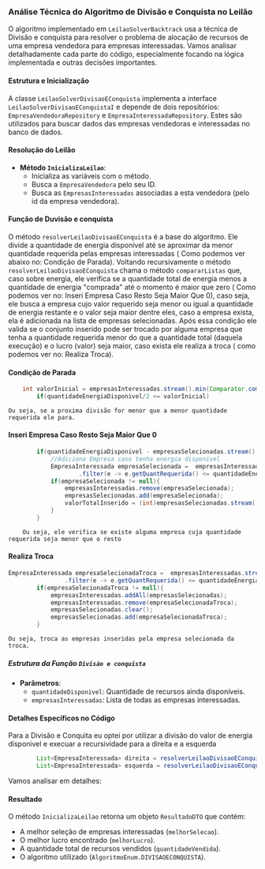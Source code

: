 ### Análise Técnica do Algoritmo de Divisão e Conquista no Leilão


O algoritmo implementado em `LeilaoSolverBacktrack` usa a técnica de Divisão e conquista para resolver o problema de alocação de recursos de uma empresa vendedora para empresas interessadas. Vamos analisar detalhadamente cada parte do código, especialmente focando na lógica implementada e outras decisões importantes.


#### Estrutura e Inicialização

A classe `LeilaoSolverDivisaoEConquista` implementa a interface `LeilaoSolverDivisaoEConquistaI` e depende de dois repositórios: `EmpresaVendedoraRepository` e `EmpresaInteressadaRepository`. Estes são utilizados para buscar dados das empresas vendedoras e interessadas no banco de dados.


#### Resolução do Leilão


- **Método `InicializaLeilao`**:
    - Inicializa as variáveis com o método.
    - Busca a `EmpresaVendedora` pelo seu ID.
    - Busca as `EmpresasInteressadas` associadas a esta vendedora (pelo id da empresa vendedora).


#### Função de Duvisão e conquista


O método `resolverLeilaoDivisaoEConquista` é a base do algoritmo. Ele divide a quantidade de energia disponível até se aproximar da menor quantidade requerida pelas empresas interessadas ( Como podemos ver abaixo no: Condição de Parada). Voltando recursivamente o método `resolverLeilaoDivisaoEConquista` chama o método `compararListas` que, caso sobre energia, ele verifica se a quantidade total de energia menos a quantidade de energia "comprada" até o momento é maior que zero ( Como podemos ver no: Inseri Empresa Caso Resto Seja Maior Que 0), caso seja, ele busca a empresa cujo valor requerido seja menor ou igual a quantidade de energia restante e o valor seja maior dentre eles, caso a empresa exista, ela é adicionada na lista de empresas selecionadas. Após essa condição ele valida se o conjunto inserido pode ser trocado por alguma empresa que tenha a quantidade requerida menor do que a quantidade total (daquela execução) e o lucro (valor) seja maior, caso exista ele realiza a troca ( como podemos ver no: Realiza Troca).


#### Condição de Parada
```java
    int valorInicial = empresasInteressadas.stream().min(Comparator.comparing(EmpresaInteressada::getQuantRequerida)).orElse(null).getQuantRequerida();
        if(quantidadeEnergiaDisponivel/2 <= valorInicial)
```
    Ou seja, se a proxima divisão for menor que a menor quantidade requerida ele para.


#### Inseri Empresa Caso Resto Seja Maior Que 0
```java
        if(quantidadeEnergiaDisponivel - empresasSelecionadas.stream().mapToInt(EmpresaInteressada::getQuantRequerida).sum() > 0){
            //Adiciona Empresa caso tenha energia disponivel
            EmpresaInteressada empresaSelecionada =  empresasInteressadas.stream()
                    .filter(e -> e.getQuantRequerida() <= quantidadeEnergiaDisponivel- quantidadeTotalInserido).max(Comparator.comparing(EmpresaInteressada::getValor)).orElse(null);
            if(empresaSelecionada != null){
                empresasInteressadas.remove(empresaSelecionada);
                empresasSelecionadas.add(empresaSelecionada);
                valorTotalInserido = (int)empresasSelecionadas.stream().mapToDouble(EmpresaInteressada::getValor).sum();
            }
        }
```
        Ou seja, ele verifica se existe alguma empresa cuja quantidade requerida seja menor que o resto


#### Realiza Troca
```java
EmpresaInteressada empresaSelecionadaTroca =  empresasInteressadas.stream()
                .filter(e -> e.getQuantRequerida() <= quantidadeEnergiaDisponivel && e.getValor() > finalValorTotal).findFirst().orElse(null);
        if(empresaSelecionadaTroca != null){
            empresasInteressadas.addAll(empresasSelecionadas);
            empresasInteressadas.remove(empresaSelecionadaTroca);
            empresasSelecionadas.clear();
            empresasSelecionadas.add(empresaSelecionadaTroca);
        }
```
    Ou seja, troca as empresas inseridas pela empresa selecionada da troca.


##### Estrutura da Função `Divisão e conquista`


- **Parâmetros**:
    - `quantidadeDisponivel`: Quantidade de recursos ainda disponíveis.
    - `empresasInteressadas`: Lista de todas as empresas interessadas.




#### Detalhes Específicos no Código
Para a Divisão e Conquita eu optei por utilizar a divisão do valor de energia disponivel e execuar a recursividade para a direita e a esquerda


```java
        List<EmpresaInteressada> direita = resolverLeilaoDivisaoEConquista(empresasInteressadas, quantidadeEnergiaDisponivel/2);
        List<EmpresaInteressada> esquerda = resolverLeilaoDivisaoEConquista(empresasInteressadas, quantidadeEnergiaDisponivel/2);
```


Vamos analisar em detalhes:


#### Resultado


O método `InicializaLeilao` retorna um objeto `ResultadoDTO` que contém:
- A melhor seleção de empresas interessadas (`melhorSelecao`).
- O melhor lucro encontrado (`melhorLucro`).
- A quantidade total de recursos vendidos (`quantidadeVendida`).
- O algoritmo utilizado (`AlgoritmoEnum.DIVISAOECONQUISTA`).
